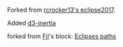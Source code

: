 Forked from [rcrocker13's eclipse2017](https://github.com/rcrocker13/eclipse2017/).

Added [d3-inertia](https://github.com/Fil/d3-inertia)

forked from <a href='http://bl.ocks.org/Fil/'>Fil</a>'s block: <a href='http://bl.ocks.org/Fil/63366253a5d2f00640c15b096c29a38c'>Eclipses paths</a>